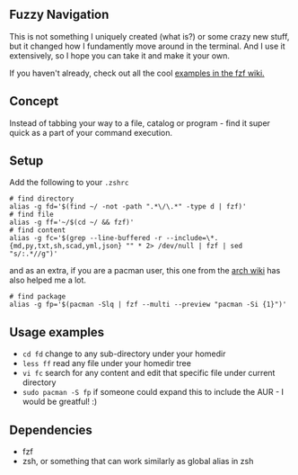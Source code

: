 ## Fuzzy Navigation
This is not something I uniquely created (what is?) or some crazy new stuff, but it changed how I fundamently move around in the terminal.
And I use it extensively, so I hope you can take it and make it your own.

If you haven't already, check out all the cool [examples in the fzf wiki.](https://github.com/junegunn/fzf/wiki/examples)
## Concept
Instead of tabbing your way to a file, catalog or program - find it super quick as a part of your command execution.

## Setup
Add the following to your `.zshrc`
```
# find directory
alias -g fd='$(find ~/ -not -path ".*\/\.*" -type d | fzf)'
# find file
alias -g ff='~/$(cd ~/ && fzf)'
# find content
alias -g fc='$(grep --line-buffered -r --include=\*.{md,py,txt,sh,scad,yml,json} "" * 2> /dev/null | fzf | sed "s/:.*//g")'
```
and as an extra, if you are a pacman user, this one from the [arch wiki](https://wiki.archlinux.org/title/fzf) has also helped me a lot.
```
# find package
alias -g fp='$(pacman -Slq | fzf --multi --preview "pacman -Si {1}")'
```

## Usage examples
* `cd fd` change to any sub-directory under your homedir
* `less ff` read any file under your homedir tree
* `vi fc` search for any content and edit that specific file under current directory
* `sudo pacman -S fp` if someone could expand this to include the AUR - I would be greatful! :)

## Dependencies
* fzf
* zsh, or something that can work similarly as global alias in zsh

